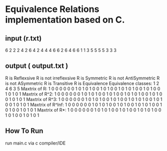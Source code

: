 # Equivalence Relations implementation based on C.
## input (r.txt)
6
2 2 2 4 2 6 4 2 4 4 4 6 6 2 6 4 6 6 1 1 3 5 5 5 5 3 3 3
## output ( output.txt )
R is Reflexsive
R is not irreflexsive
R is Symmetric
R is not AntiSymmetric
R is not ASymmetric
R is Transitive
R is Equivalence
Equivalence classes:
1 
2 4 6 
3 5 
Maxtrix of R:
1 0 0 0 0 0 
0 1 0 1 0 1 
0 0 1 0 1 0 
0 1 0 1 0 1 
0 0 1 0 1 0 
0 1 0 1 0 1 
Maxtrix of R^2:
1 0 0 0 0 0 
0 1 0 1 0 1 
0 0 1 0 1 0 
0 1 0 1 0 1 
0 0 1 0 1 0 
0 1 0 1 0 1 
Maxtrix of R^3:
1 0 0 0 0 0 
0 1 0 1 0 1 
0 0 1 0 1 0 
0 1 0 1 0 1 
0 0 1 0 1 0 
0 1 0 1 0 1 
Maxtrix of R^Inf:
1 0 0 0 0 0 
0 1 0 1 0 1 
0 0 1 0 1 0 
0 1 0 1 0 1 
0 0 1 0 1 0 
0 1 0 1 0 1 
Maxtrix of R*:
1 0 0 0 0 0 
0 1 0 1 0 1 
0 0 1 0 1 0 
0 1 0 1 0 1 
0 0 1 0 1 0 
0 1 0 1 0 1 
## How To Run
run main.c via c compiler/IDE 
